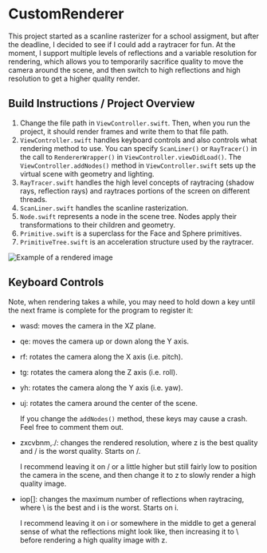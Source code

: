 # CustomRenderer
This project started as a scanline rasterizer for a school assigment, but after the deadline, I decided to see if I could add a raytracer for fun. At the moment, I support multiple levels of reflections and a variable resolution for rendering, which allows you to temporarily sacrifice quality to move the camera around the scene, and then switch to high reflections and high resolution to get a higher quality render. 

## Build Instructions / Project Overview
1. Change the file path in `ViewController.swift`. Then, when you run the project, it should render frames and write them to that file path.
2. `ViewController.swift` handles keyboard controls and also controls what rendering method to use. You can specify `ScanLiner()` or `RayTracer()` in the call to `RendererWrapper()` in `ViewController.viewDidLoad()`. The `ViewController.addNodes()` method in `ViewController.swift` sets up the virtual scene with geometry and lighting.
3. `RayTracer.swift` handles the high level concepts of raytracing (shadow rays, reflection rays) and raytraces portions of the screen on different threads.
4. `ScanLiner.swift` handles the scanline rasterization.
5. `Node.swift` represents a node in the scene tree. Nodes apply their transformations to their children and geometry.
6. `Primitive.swift` is a superclass for the Face and Sphere primitives.
7. `PrimitiveTree.swift` is an acceleration structure used by the raytracer. 

![Example of a rendered image](https://ucb56f331b676711368d4ea19864.previews.dropboxusercontent.com/p/thumb/AAuOMZSF62zSj24upweXq3cRke4Fs5e4lg2BhvjU4o5KdLt7tuv8Hq46Wey60SAdbGsj6JFafsmBwCzoILe120CrJwW27LVw4kPs9zioEtROAwUbTd3LHraMjDtZu-uNu01KWO8RPGrcVLw-WgWvfbJyh0BbFQTJOBhGvF1nbp-yfeU9bSV-NXC20sUyjhX0qiTt3vUTOFS7PrbFfR6hm-p3Z0Xi10gyxdoHB0h1P0TwP_pw28rZQrctnR0CDpjRzC5ZvzpWhzBCkxj4IgcgTLmOuoc7cJzS70G9G4P-68LWIgqyplqsoNbamBFmc53GCro4gyV_ArhTMVPojfJN7JMi22YIa44-k_5Ym8PYBk-lmYXk2c0R-TGXDwd-vO5x_I7v94PTu63wdQ6mW83uXRoW/p.png?fv_content=true&size_mode=5)

## Keyboard Controls
Note, when rendering takes a while, you may need to hold down a key until the next frame is complete for the program to register it:
  * wasd: moves the camera in the XZ plane.
  * qe: moves the camera up or down along the Y axis.
  * rf: rotates the camera along the X axis (i.e. pitch).
  * tg: rotates the camera along the Z axis (i.e. roll). 
  * yh: rotates the camera along the Y axis (i.e. yaw).
  * uj: rotates the camera around the center of the scene.
  
    If you change the `addNodes()` method, these keys may cause a crash. Feel free to comment them out.
  
  * zxcvbnm,./: changes the rendered resolution, where z is the best quality and / is the worst quality. Starts on /.
  
    I recommend leaving it on / or a little higher but still fairly low to position the camera in the scene, and then change it to z to slowly render a high quality image.
  
  * iop[]\: changes the maximum number of reflections when raytracing, where \ is the best and i is the worst. Starts on i.
  
    I recommend leaving it on i or somewhere in the middle to get a general sense of what the reflections might look like, then increasing it to \ before rendering a high quality image with z. 
  
